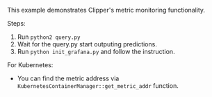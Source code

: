 This example demonstrates Clipper's metric monitoring functionality.

Steps:
1. Run `python2 query.py`
2. Wait for the query.py start outputing predictions.
3. Run `python init_grafana.py` and follow the instruction.

For Kubernetes:

- You can find the metric address via `KubernetesContainerManager::get_metric_addr` function. 